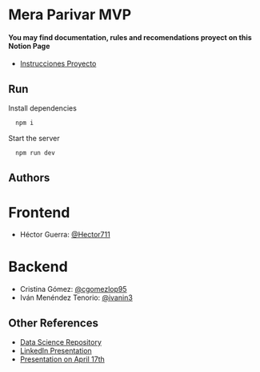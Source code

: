 
# Mera Parivar MVP





#### You may find documentation, rules and recomendations proyect on this Notion Page

 - [Instrucciones Proyecto](https://hector-guerra.notion.site/Instrucciones-Proyecto-d12d4d71f81a4ab8ae6bc536db0ea5b0)
## Run

Install dependencies

```bash
  npm i
```

Start the server

```bash
  npm run dev
```

## Authors

# Frontend
- Héctor Guerra: [@Hector711](https://www.github.com/octokatherine)


# Backend
- Cristina Gómez: [@cgomezlop95](https://www.github.com/octokatherine)
- Iván Menéndez Tenorio: [@ivanin3](https://www.github.com/octokatherine)


## Other References

 - [Data Science Repository](https://github.com/solfontan/DesafioTripulaciones)
 - [LinkedIn Presentation](https://www.linkedin.com/feed/update/urn:li:activity:7186802359304372226/)
 - [Presentation on April 17th](https://www.youtube.com/watch?v=lQl2L6P5V_o)


